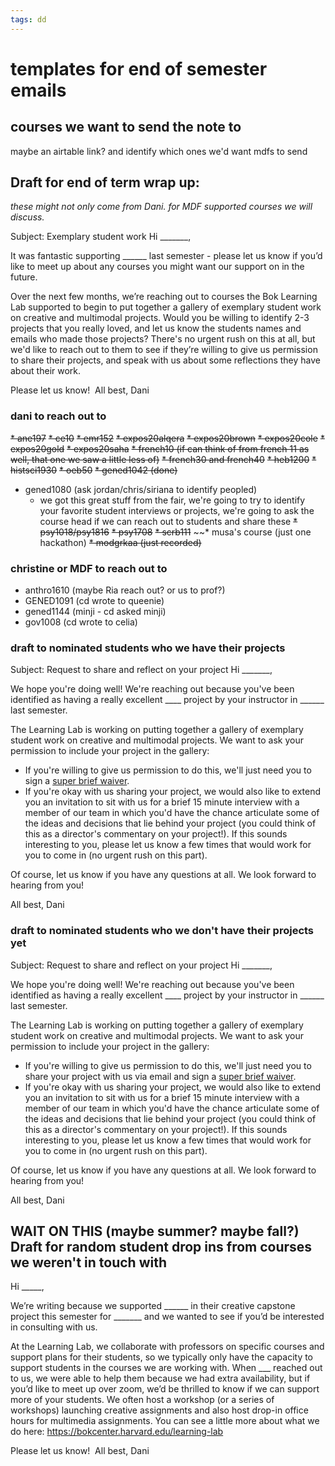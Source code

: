 ```yaml
---
tags: dd
---
```

# templates for end of semester emails

## courses we want to send the note to
maybe an airtable link? and identify which ones we'd want mdfs to send
## Draft for end of term wrap up:
*these might not only come from Dani. for MDF supported courses we will discuss.*

Subject: Exemplary student work
Hi _______,

It was fantastic supporting ______ last semester - please let us know if you’d like to meet up about any courses you might want our support on in the future.

Over the next few months, we’re reaching out to courses the Bok Learning Lab supported to begin to put together a gallery of exemplary student work on creative and multimodal projects. Would you be willing to identify 2-3 projects that you really loved, and let us know the students names and emails who made those projects? There's no urgent rush on this at all, but we'd like to reach out to them to see if they’re willing to give us permission to share their projects, and speak with us about some reflections they have about their work. 

Please let us know! 
All best,
Dani

### dani to reach out to
~~* ane197~~
~~* ce10~~
~~* emr152~~
~~* expos20alqera~~
~~* expos20brown~~
~~* expos20cole~~
~~* expos20gold~~
~~* expos20saha~~
~~* french10 (if can think of from french 11 as well, that one we saw a little less of)~~
~~* french30 and french40~~
~~* heb1200~~
~~* histsci1930~~
~~* oeb50~~
~~* gened1042 (done)~~
* gened1080 (ask jordan/chris/siriana to identify peopled)
    * we got this great stuff from the fair, we're going to try to identify your favorite student interviews or projects, we're going to ask the course head if we can reach out to students and share these
~~* psy1018/psy1816~~
~~* psy1708~~
~~* scrb111~~
~~* musa's course (just one hackathon)
~~* modgrkaa (just recorded)~~


### christine or MDF to reach out to 
* anthro1610 (maybe Ria reach out? or us to prof?)
* GENED1091 (cd wrote to queenie)
* gened1144 (minji - cd asked minji)
* gov1008 (cd wrote to celia)



### draft to nominated students who we have their projects

Subject: Request to share and reflect on your project
Hi _______,

We hope you're doing well! We're reaching out because you've been identified as having a really excellent ____ project by your instructor in ______ last semester.

The Learning Lab is working on putting together a gallery of exemplary student work on creative and multimodal projects. We want to ask your permission to include your project in the gallery:
* If you're willing to give us permission to do this, we'll just need you to sign a [super brief waiver](https://airtable.com/shrJlxSH4DvRYQRzb).
* If you're okay with us sharing your project, we would also like to extend you an invitation to sit with us for a brief 15 minute interview with a member of our team in which you'd have the chance articulate some of the ideas and decisions that lie behind your project (you could think of this as a director's commentary on your project!). If this sounds interesting to you, please let us know a few times that would work for you to come in (no urgent rush on this part).

Of course, let us know if you have any questions at all. We look forward to hearing from you!

All best,
Dani

### draft to nominated students who we don't have their projects yet

Subject: Request to share and reflect on your project
Hi _______,

We hope you're doing well! We're reaching out because you've been identified as having a really excellent ____ project by your instructor in ______ last semester.

The Learning Lab is working on putting together a gallery of exemplary student work on creative and multimodal projects. We want to ask your permission to include your project in the gallery:
* If you're willing to give us permission to do this, we'll just need you to share your project with us via email and sign a [super brief waiver](https://airtable.com/shrJlxSH4DvRYQRzb).
* If you're okay with us sharing your project, we would also like to extend you an invitation to sit with us for a brief 15 minute interview with a member of our team in which you'd have the chance articulate some of the ideas and decisions that lie behind your project (you could think of this as a director's commentary on your project!). If this sounds interesting to you, please let us know a few times that would work for you to come in (no urgent rush on this part).

Of course, let us know if you have any questions at all. We look forward to hearing from you!

All best,
Dani



## WAIT ON THIS (maybe summer? maybe fall?) Draft for random student drop ins from courses we weren't in touch with

Hi _____,

We’re writing because we supported ______ in their creative capstone project this semester for _______ and we wanted to see if you’d be interested in consulting with us. 

At the Learning Lab, we collaborate with professors on specific courses and support plans for their students, so we typically only have the capacity to support students in the courses we are working with. When ___ reached out to us, we were able to help them because we had extra availability, but if you’d like to meet up over zoom, we’d be thrilled to know if we can support more of your students. We often host a workshop (or a series of workshops) launching creative assignments and also host drop-in office hours for multimedia assignments. You can see a little more about what we do here: https://bokcenter.harvard.edu/learning-lab 

Please let us know! 
All best,
Dani